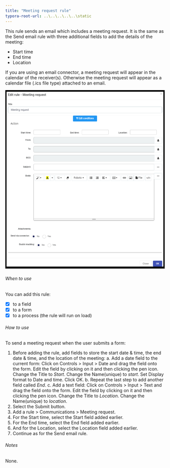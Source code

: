 ```yaml
---
title: "Meeting request rule"
typora-root-url: ..\..\..\..\..\static
---
```


This rule sends an email which includes a meeting request. It is the same as the Send email rule with three additional fields to add the details of the meeting:
* Start time
* End time
* Location


If you are using an email connector, a meeting request will appear in the calendar of the receiver(s).  Otherwise the meeting request will appear as a calendar file (.ics file type) attached to an email.

![Meeting request rule dialog box](/images/MeetingRequest.png)

###### When to use 
You can add this rule:
- [x] to a field
- [x] to a form 
- [x] to a process (the rule will run on load)
###### How to use
To send a meeting request when the user submits a form:
1. Before adding the rule, add fields to store the start date & time, the end date & time, and the location of the meeting: 
   a. Add a date field to the current form: Click on Controls > Input > Date and drag the field onto the form.  Edit the field by clicking on it and then clicking the pen icon. Change the Title to *Start*.  Change the Name(unique) to *start*.  Set Display format to Date and time. Click OK.
   b. Repeat the last step to add another field called *End*.
   c. Add a text field: Click on Controls > Input > Text and drag the field onto the form.  Edit the field by clicking on it and then clicking the pen icon. Change the Title to *Location*. Change the Name(unique) to *location*.  
2. Select the Submit button.
3. Add a rule > Communications > Meeting request.
4. For the Start time, select the Start field added earlier. 
5. For the End time, select the End field added earlier. 
6. And for the Location, select the Location field added earlier.
7. Continue as for the Send email rule.

###### Notes
None.

